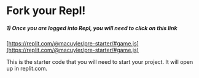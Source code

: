 # Fork your Repl!

##### 1) Once you are logged into Repl, you will need to click on this link

[https://replit.com/@macuyler/pre-starter/#game.js](https://replit.com/@macuyler/pre-starter/#game.js)

This is the starter code that you will need to start your project. It will open up in replit.com.
